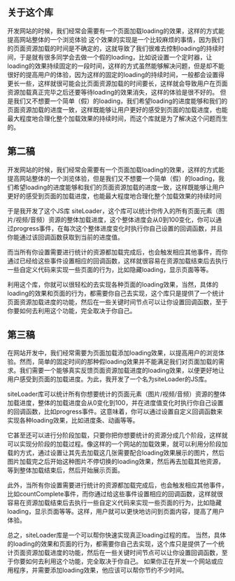 ##  关于这个库
开发网站的时候，我们经常会需要有一个页面加载loading的效果，这样的方式能提高网站整体的一个浏览体验
这个效果的实现是一个比较麻烦的事情，因为我们的页面资源加载的时间是不确定的，这就导致了我们很难去控制loading的持续时间，于是就有很多同学会去做一个假的loading，比如说设置一个定时器，让loading的效果持续固定的一段时间，这样的方式虽然能够解决问题，但是却不能很好的提高用户的体验，因为这样的固定的loading的持续时间，一般都会设置得更长一些，这样就很可能会比页面资源加载的时间要长，这样就会导致用户在页面资源加载真正完毕之后还要等待loading的效果消失，这样的体验是很不好的。
但是我们又不想要一个简单（假）的loading，我们希望loading的进度能够和我们的页面资源加载的进度一致，这样既能够让用户更好的感受到页面的加载进度，也能最大程度地合理化整个加载效果的持续时间，而这个库就是为了解决这个问题而生的。

## 第二稿
开发网站的时候，我们经常会需要有一个页面加载loading的效果，这样的方式能提高网站整体的一个浏览体验，但是我们又不想要一个简单（假）的loading，我们希望loading的进度能够和我们的页面资源加载的进度一致，这样既能够让用户更好的感受到页面的加载进度，也能最大程度地合理化整个加载效果的持续时间

于是我开发了这个JS库 siteLoader，这个库可以统计你传入的所有页面元素（图片/视频/音频）资源的整体加载进度，这个整体进度会从0到100变化，你可以通过progress事件，在每次这个整体进度变化时执行你自己设置的回调函数，并且你能通过该回调函数获取到当前的进度值。

而当所有你设置需要进行统计的资源都加载完成后，也会触发相应其他事件，而你通过已经给这些事件设置相应的回调函数，这样就很容易在资源加载结束后去执行一些自定义代码来实现一些页面的行为，比如隐藏loading，显示页面等等。

利用这个库，你就可以很轻松的去实现各种页面的loading效果，当然，具体的loading的效果和页面的行为，都需要你自己去实现，这个库只是提供了一个统计页面资源加载进度的功能，然后在一些关键时间节点可以让你设置回调函数，至于你要如何去利用这个功能，完全取决于你自己。

## 第三稿
在网站开发中，我们经常需要为页面加载添加loading效果，以提高用户的浏览体验。然而，简单的固定时间的那种假loading效果并不能满足我们对页面加载的需求。我们需要一个能够真实反馈页面资源加载进度的loading效果，以便更好地让用户感受到页面的加载进度。为此，我开发了一个名为siteLoader的JS库。


siteLoader库可以统计所有你想要统计的页面元素（图片/视频/音频）资源的整体加载进度，整体的加载进度会从0变化到100，并在进度值变化时执行你自己设置的回调函数，比如progress事件。这意味着，你可以通过设置自定义回调函数来实现各种loading效果，比如进度条、动画等等。

它甚至还可以进行分阶段加载，只要你把你想要统计的资源分成几个阶段，这样就可以实现分阶段的加载过程。像这样的一个网站的加载效果，就可以利用分阶段加载的方式，通过设置让其先去加载这几张需要配合loading效果展示的图片，然后图片加载完之后开始这种图片不停切换的loading效果，然后再去加载其他资源，等到整体加载结束后，然后开始展示页面。

此外，当所有你设置需要进行统计的资源都加载完成后，也会触发相应其他事件，比如countComplete事件，而你通过给这些事件设置相应的回调函数，这样就很容易在资源加载结束后去执行一些自定义代码来实现一些页面的行为，比如隐藏loading，显示页面等等。这样，用户就可以更快地访问到页面内容，提高了用户体验。

总之，siteLoader库是一个可以帮你快速实现真正loading过程的库。
当然，具体的loading的效果和页面的行为，都需要你自己去实现，这个库只是提供了一个统计页面资源加载进度的功能，然后在一些关键时间节点可以让你设置回调函数，至于你要如何去利用这个功能，完全取决于你自己。
如果你正在开发一个网站或应用程序，并需要添加loading效果，他应该可以帮你节约不少时间。

